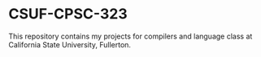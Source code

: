 # CSUF-CPSC-323
This repository contains my projects for compilers and language class at California State University, Fullerton.

